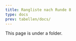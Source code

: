 ```yaml
---
title: Rangliste nach Runde 8
type: docs
prev: tabellen/docs/
---
```


This page is under a folder.
